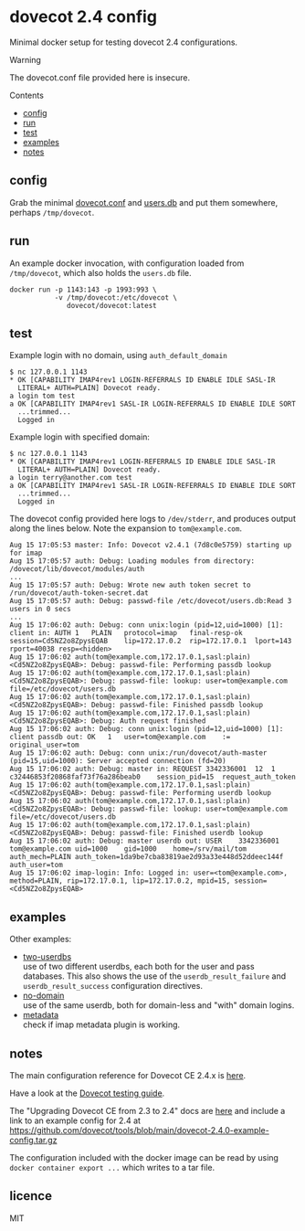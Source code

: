 # dovecot 2.4 config

Minimal docker setup for testing dovecot 2.4 configurations.

> [!WARNING]
> The dovecot.conf file provided here is insecure.

Contents

* [config](#config)
* [run](#run)
* [test](#test)
* [examples](#examples)
* [notes](#notes)

## config

Grab the minimal [dovecot.conf](./dovecot.conf) and [users.db](./users.db)
and put them somewhere, perhaps `/tmp/dovecot`.

## run 

An example docker invocation, with configuration loaded from 
`/tmp/dovecot`, which also holds the `users.db` file.

```
docker run -p 1143:143 -p 1993:993 \
           -v /tmp/dovecot:/etc/dovecot \
              dovecot/dovecot:latest
```

## test

Example login with no domain, using `auth_default_domain`

```
$ nc 127.0.0.1 1143
* OK [CAPABILITY IMAP4rev1 LOGIN-REFERRALS ID ENABLE IDLE SASL-IR
  LITERAL+ AUTH=PLAIN] Dovecot ready.
a login tom test
a OK [CAPABILITY IMAP4rev1 SASL-IR LOGIN-REFERRALS ID ENABLE IDLE SORT
  ...trimmed...
  Logged in
```

Example login with specified domain:

```
$ nc 127.0.0.1 1143
* OK [CAPABILITY IMAP4rev1 LOGIN-REFERRALS ID ENABLE IDLE SASL-IR
  LITERAL+ AUTH=PLAIN] Dovecot ready.
a login terry@another.com test
a OK [CAPABILITY IMAP4rev1 SASL-IR LOGIN-REFERRALS ID ENABLE IDLE SORT
  ...trimmed...
  Logged in
```

The dovecot config provided here logs to `/dev/stderr`, and produces
output along the lines below. Note the expansion to `tom@example.com`.

```
Aug 15 17:05:53 master: Info: Dovecot v2.4.1 (7d8c0e5759) starting up for imap
Aug 15 17:05:57 auth: Debug: Loading modules from directory: /dovecot/lib/dovecot/modules/auth
...
Aug 15 17:05:57 auth: Debug: Wrote new auth token secret to /run/dovecot/auth-token-secret.dat
Aug 15 17:05:57 auth: Debug: passwd-file /etc/dovecot/users.db:Read 3 users in 0 secs
...
Aug 15 17:06:02 auth: Debug: conn unix:login (pid=12,uid=1000) [1]: client in: AUTH	1	PLAIN	protocol=imap	final-resp-ok	session=Cd5NZ2o8ZpysEQAB	lip=172.17.0.2	rip=172.17.0.1	lport=143	rport=40038	resp=<hidden>
Aug 15 17:06:02 auth(tom@example.com,172.17.0.1,sasl:plain)<Cd5NZ2o8ZpysEQAB>: Debug: passwd-file: Performing passdb lookup
Aug 15 17:06:02 auth(tom@example.com,172.17.0.1,sasl:plain)<Cd5NZ2o8ZpysEQAB>: Debug: passwd-file: lookup: user=tom@example.com file=/etc/dovecot/users.db
Aug 15 17:06:02 auth(tom@example.com,172.17.0.1,sasl:plain)<Cd5NZ2o8ZpysEQAB>: Debug: passwd-file: Finished passdb lookup
Aug 15 17:06:02 auth(tom@example.com,172.17.0.1,sasl:plain)<Cd5NZ2o8ZpysEQAB>: Debug: Auth request finished
Aug 15 17:06:02 auth: Debug: conn unix:login (pid=12,uid=1000) [1]: client passdb out: OK	1	user=tom@example.com	:=	original_user=tom
Aug 15 17:06:02 auth: Debug: conn unix:/run/dovecot/auth-master (pid=15,uid=1000): Server accepted connection (fd=20)
Aug 15 17:06:02 auth: Debug: master in: REQUEST	3342336001	12	1	c32446853f20868faf73f76a286beab0	session_pid=15	request_auth_token
Aug 15 17:06:02 auth(tom@example.com,172.17.0.1,sasl:plain)<Cd5NZ2o8ZpysEQAB>: Debug: passwd-file: Performing userdb lookup
Aug 15 17:06:02 auth(tom@example.com,172.17.0.1,sasl:plain)<Cd5NZ2o8ZpysEQAB>: Debug: passwd-file: lookup: user=tom@example.com file=/etc/dovecot/users.db
Aug 15 17:06:02 auth(tom@example.com,172.17.0.1,sasl:plain)<Cd5NZ2o8ZpysEQAB>: Debug: passwd-file: Finished userdb lookup
Aug 15 17:06:02 auth: Debug: master userdb out: USER	3342336001	tom@example.com	uid=1000	gid=1000	home=/srv/mail/tom	auth_mech=PLAIN	auth_token=1da9be7cba83819ae2d93a33e448d52ddeec144f	auth_user=tom
Aug 15 17:06:02 imap-login: Info: Logged in: user=<tom@example.com>, method=PLAIN, rip=172.17.0.1, lip=172.17.0.2, mpid=15, session=<Cd5NZ2o8ZpysEQAB>
```

## examples

Other examples:

* [two-userdbs](./two-userdbs/)  
  use of two different userdbs, each both for the user and pass
  databases. This also shows the use of the `userdb_result_failure` and
  `userdb_result_success` configuration directives.
* [no-domain](./no-domain/)  
  use of the same userdb, both for domain-less and "with" domain logins.
* [metadata](./metadata/)  
  check if imap metadata plugin is working.

## notes

The main configuration reference for Dovecot CE 2.4.x is
[here](https://doc.dovecot.org/2.4.1/core/settings/variables.html).

Have a look at the [Dovecot testing
guide](https://doc.dovecot.org/main/core/admin/testing.html).

The "Upgrading Dovecot CE from 2.3 to 2.4" docs are
[here](https://doc.dovecot.org/main/installation/upgrade/2.3-to-2.4.html)
and include a link to an example config for 2.4 at
https://github.com/dovecot/tools/blob/main/dovecot-2.4.0-example-config.tar.gz

The configuration included with the docker image can be read by using
`docker container export ...` which writes to a tar file.

## licence

MIT
